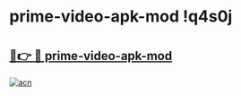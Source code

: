 # prime-video-apk-mod !q4s0j

# <h2><a href="https://8nmqi2.esa.edu.pl?title=prime-video-apk-mod&ref=q4s0j">🔗👉 🔴 prime-video-apk-mod</a></h2>

[![acn](https://github.com/user-attachments/assets/0f9c940e-d8b0-45ae-aac7-cd30a18b3e1c)](https://8nmqi2.esa.edu.pl?title=prime-video-apk-mod&ref=q4s0j)

